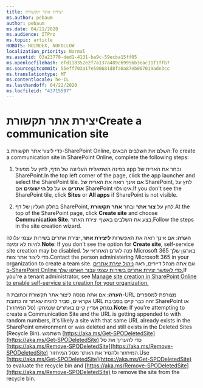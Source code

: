 ```yaml
---
title: יצירת אתר תקשורת
ms.author: pebaum
author: pebaum
ms.date: 04/21/2020
ms.audience: ITPro
ms.topic: article
ROBOTS: NOINDEX, NOFOLLOW
localization_priority: Normal
ms.assetid: 03a23778-ded1-4131-ba9c-59ecba15ff05
ms.openlocfilehash: efd118352e2f7a137a489c69956b3eac11f1ffb7
ms.sourcegitcommit: 55eff703a17e500681d8fa6a87eb067019ade3cc
ms.translationtype: MT
ms.contentlocale: he-IL
ms.lasthandoff: 04/22/2020
ms.locfileid: "43715597"
---
```

# <a name="create-a-communication-site"></a><span data-ttu-id="9fa25-102">יצירת אתר תקשורת</span><span class="sxs-lookup"><span data-stu-id="9fa25-102">Create a communication site</span></span>

<span data-ttu-id="9fa25-103">כדי ליצור אתר תקשורת ב-SharePoint Online, השלם את השלבים הבאים:</span><span class="sxs-lookup"><span data-stu-id="9fa25-103">To create a communication site in SharePoint Online, complete the following steps:</span></span> 
  
1. <span data-ttu-id="9fa25-104">בפינה השמאלית העליונה של הדף, לחץ על מפעיל app ובחר את האריח של SharePoint.</span><span class="sxs-lookup"><span data-stu-id="9fa25-104">In the top left corner of the page, click the app launcher and select the SharePoint tile.</span></span> <span data-ttu-id="9fa25-105">אם אינך רואה את האריח של SharePoint, לחץ על **אתרים** או על **כל היישומים** אם SharePoint אינו גלוי.</span><span class="sxs-lookup"><span data-stu-id="9fa25-105">If you don't see the SharePoint tile, click **Sites** or **All apps** if SharePoint is not visible.</span></span> 
    
2. <span data-ttu-id="9fa25-106">בחלק העליון של דף SharePoint, לחץ על **צור אתר** ובחר **אתר תקשורת**.</span><span class="sxs-lookup"><span data-stu-id="9fa25-106">At the top of the SharePoint page, click **Create site** and choose **Communication Site**.</span></span> <span data-ttu-id="9fa25-107">בצע את השלבים באשף יצירת האתר.</span><span class="sxs-lookup"><span data-stu-id="9fa25-107">Follow the steps in the site creation wizard.</span></span> 
    
 <span data-ttu-id="9fa25-108">**הערה**: אם אינך רואה את האפשרות **ליצירת אתר**, יצירת אתרים בשירות עצמי עלולה להיות לא זמינה.</span><span class="sxs-lookup"><span data-stu-id="9fa25-108">**Note**: If you don't see the option for **Create site**, self-service site creation may be disabled.</span></span> <span data-ttu-id="9fa25-109">פנה לאדם האחראי על Microsoft 365 בארגון שלך כדי ליצור אתר צוות.</span><span class="sxs-lookup"><span data-stu-id="9fa25-109">Contact the person administering Microsoft 365 in your organization to create a team site.</span></span> <span data-ttu-id="9fa25-110">אם אתה מנהל דיירים, ראה [ניהול יצירת אתרים ב-SharePoint Online כדי לאפשר יצירת אתרים בשירות עצמי עבור הארגון שלך.](https://go.microsoft.com/fwlink/?linkid=2018780)</span><span class="sxs-lookup"><span data-stu-id="9fa25-110">If you're a tenant administrator, see [Manage site creation in SharePoint Online to enable self-service site creation for your organization.](https://go.microsoft.com/fwlink/?linkid=2018780)</span></span>
  
 <span data-ttu-id="9fa25-111">**הערה:** אם אתה מנסה ליצור אתר תקשורת וכתובת ה-URL מצורפת למספרים אקראיים, סביר להניח שאתר זה כתובת URL זהה כבר קיים בסביבת SharePoint או נמחק ועדיין קיים באתרים שנמחקו (סל המיחזור).</span><span class="sxs-lookup"><span data-stu-id="9fa25-111">**Note:** If you're attempting to create a Communication Site and the URL is getting appended to with random numbers, it's likely a site with that same URL already exists in the SharePoint environment or was deleted and still exists in the Deleted Sites (Recycle Bin).</span></span> <span data-ttu-id="9fa25-112">השתמש [https://aka.ms/Get-SPODeletedSite](https://aka.ms/Get-SPODeletedSite) כדי להעריך את סל [https://aka.ms/Remove-SPODeletedSite](https://aka.ms/Remove-SPODeletedSite) המיחזור ולהסיר את האתר מסל המיחזור.</span><span class="sxs-lookup"><span data-stu-id="9fa25-112">Use [https://aka.ms/Get-SPODeletedSite](https://aka.ms/Get-SPODeletedSite) to evaluate the recycle bin and [https://aka.ms/Remove-SPODeletedSite](https://aka.ms/Remove-SPODeletedSite) to remove the site from the recycle bin.</span></span> 
  

